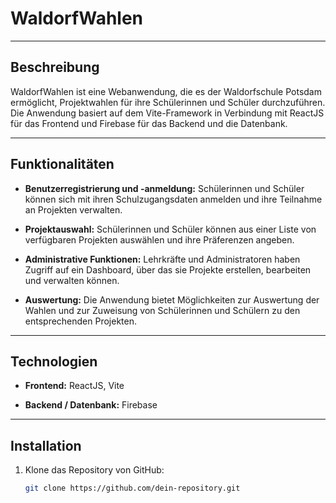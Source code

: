 # WaldorfWahlen
---

## Beschreibung

WaldorfWahlen ist eine Webanwendung, die es der Waldorfschule Potsdam ermöglicht, Projektwahlen für ihre Schülerinnen und Schüler durchzuführen. Die Anwendung basiert auf dem Vite-Framework in Verbindung mit ReactJS für das Frontend und Firebase für das Backend und die Datenbank.

---

## Funktionalitäten

- **Benutzerregistrierung und -anmeldung:** Schülerinnen und Schüler können sich mit ihren Schulzugangsdaten anmelden und ihre Teilnahme an Projekten verwalten.
  
- **Projektauswahl:** Schülerinnen und Schüler können aus einer Liste von verfügbaren Projekten auswählen und ihre Präferenzen angeben.
  
- **Administrative Funktionen:** Lehrkräfte und Administratoren haben Zugriff auf ein Dashboard, über das sie Projekte erstellen, bearbeiten und verwalten können.
  
- **Auswertung:** Die Anwendung bietet Möglichkeiten zur Auswertung der Wahlen und zur Zuweisung von Schülerinnen und Schülern zu den entsprechenden Projekten.

---

## Technologien

- **Frontend:** ReactJS, Vite
  
- **Backend / Datenbank:** Firebase

---

## Installation

1. Klone das Repository von GitHub:

   ```bash
   git clone https://github.com/dein-repository.git
